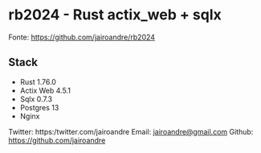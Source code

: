 # rb2024 - Rust actix_web + sqlx

Fonte: https://github.com/jairoandre/rb2024

## Stack

- Rust 1.76.0
- Actix Web 4.5.1
- Sqlx 0.7.3
- Postgres 13
- Nginx

Twitter: https:/twitter.com/jairoandre
Email: jairoandre@gmail.com
Github: https://github.com/jairoandre
